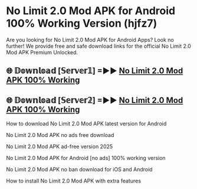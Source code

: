 # No Limit 2.0 Mod APK for Android 100% Working Version (hjfz7)

Are you looking for No Limit 2.0 Mod APK for Android Apps? Look no further! We provide free and safe download links for the official No Limit 2.0 Mod APK Premium Unlocked.

## 🌐 𝔻𝕠𝕨𝕟𝕝𝕠𝕒𝕕 [𝕊𝕖𝕣𝕧𝕖𝕣𝟙] =►► [No Limit 2.0 Mod APK 100% Working](https://modyoloo.pages.dev?q=No+Limit+2.0+Mod+APK)

## 🌐 𝔻𝕠𝕨𝕟𝕝𝕠𝕒𝕕 [𝕊𝕖𝕣𝕧𝕖𝕣𝟚] =►► [No Limit 2.0 Mod APK 100% Working](https://modyoloo.pages.dev?q=No+Limit+2.0+Mod+APK)

How to download No Limit 2.0 Mod APK latest version for Android

No Limit 2.0 Mod APK no ads free download

No Limit 2.0 Mod APK ad-free version 2025

No Limit 2.0 Mod APK for Android [no ads] 100% working version

No Limit 2.0 Mod APK no ban download for iOS and Android

How to install No Limit 2.0 Mod APK with extra features